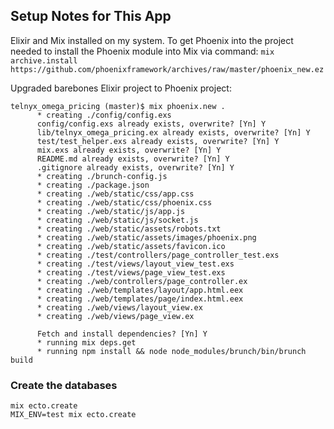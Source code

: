 ## Setup Notes for This App

Elixir and Mix installed on my system. To get Phoenix into the project needed to install the Phoenix module into
Mix via command: `mix archive.install https://github.com/phoenixframework/archives/raw/master/phoenix_new.ez`

Upgraded barebones Elixir project to Phoenix project:

```
telnyx_omega_pricing (master)$ mix phoenix.new .
      * creating ./config/config.exs
      config/config.exs already exists, overwrite? [Yn] Y
      lib/telnyx_omega_pricing.ex already exists, overwrite? [Yn] Y
      test/test_helper.exs already exists, overwrite? [Yn] Y
      mix.exs already exists, overwrite? [Yn] Y
      README.md already exists, overwrite? [Yn] Y
      .gitignore already exists, overwrite? [Yn] Y
      * creating ./brunch-config.js
      * creating ./package.json
      * creating ./web/static/css/app.css
      * creating ./web/static/css/phoenix.css
      * creating ./web/static/js/app.js
      * creating ./web/static/js/socket.js
      * creating ./web/static/assets/robots.txt
      * creating ./web/static/assets/images/phoenix.png
      * creating ./web/static/assets/favicon.ico
      * creating ./test/controllers/page_controller_test.exs
      * creating ./test/views/layout_view_test.exs
      * creating ./test/views/page_view_test.exs
      * creating ./web/controllers/page_controller.ex
      * creating ./web/templates/layout/app.html.eex
      * creating ./web/templates/page/index.html.eex
      * creating ./web/views/layout_view.ex
      * creating ./web/views/page_view.ex
      
      Fetch and install dependencies? [Yn] Y
      * running mix deps.get
      * running npm install && node node_modules/brunch/bin/brunch build
```

### Create the databases

```
mix ecto.create
MIX_ENV=test mix ecto.create
```